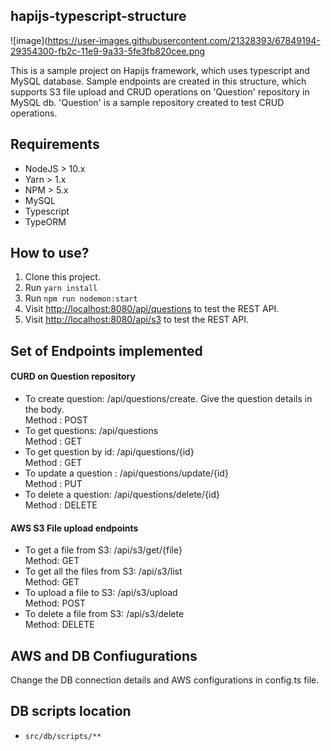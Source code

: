 ## hapijs-typescript-structure

![image](https://user-images.githubusercontent.com/21328393/67849194-29354300-fb2c-11e9-9a33-5fe3fb820cee.png

This is a sample project on Hapijs framework, which uses typescript and MySQL database. Sample endpoints are created in this structure, which supports S3 file upload and CRUD operations on 'Question' repository in MySQL db.
'Question' is a sample repository created to test CRUD operations.

## Requirements

- NodeJS > 10.x
- Yarn > 1.x
- NPM > 5.x
- MySQL
- Typescript
- TypeORM

## How to use?

1. Clone this project.
2. Run `yarn install`
3. Run `npm run nodemon:start`
4. Visit [http://localhost:8080/api/questions](http://localhost:8080/api/questions) to test the REST API.
5. Visit [http://localhost:8080/api/s3](http://localhost:8080/api/s3) to test the REST API.

## Set of Endpoints implemented
#### CURD on Question repository
- To create question: /api/questions/create. Give the question details in the body.  
  Method : POST  
- To get questions: /api/questions  
  Method : GET  
- To get question by id: /api/questions/{id}  
  Method : GET  
- To update a question : /api/questions/update/{id}  
  Method : PUT  
- To delete a question: /api/questions/delete/{id}  
  Method : DELETE    

#### AWS S3 File upload endpoints  
- To get a file from S3: /api/s3/get/{file}  
  Method: GET  
- To get all the files from S3: /api/s3/list  
  Method: GET  
- To upload a file to S3: /api/s3/upload  
  Method: POST  
- To delete a file from S3: /api/s3/delete  
  Method: DELETE  

## AWS and DB Confiugurations

Change the DB connection details and AWS configurations in config.ts file.

## DB scripts location

- `src/db/scripts/**`
